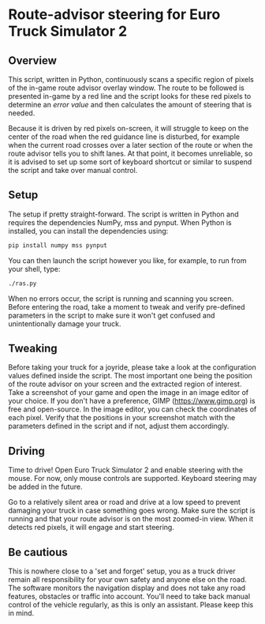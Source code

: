 # Route-advisor steering for Euro Truck Simulator 2

## Overview

This script, written in Python, continuously scans a specific region of pixels
of the in-game route advisor overlay window. The route to be followed is
presented in-game by a red line and the script looks for these red pixels to
determine an *error value* and then calculates the amount of steering that is
needed.

Because it is driven by red pixels on-screen, it will struggle to keep on the
center of the road when the red guidance line is disturbed, for example when the
current road crosses over a later section of the route or when the route advisor
tells you to shift lanes. At that point, it becomes unreliable, so it is advised
to set up some sort of keyboard shortcut or similar to suspend the script and
take over manual control.

## Setup

The setup if pretty straight-forward. The script is written in Python and
requires the dependencies NumPy, mss and pynput. When Python is installed, you
can install the dependencies using:

```sh
pip install numpy mss pynput
```

You can then launch the script however you like, for example, to run from your
shell, type:

```sh
./ras.py
```

When no errors occur, the script is running and scanning you screen. Before
entering the road, take a moment to tweak and verify pre-defined parameters in
the script to make sure it won't get confused and unintentionally damage your
truck.

## Tweaking

Before taking your truck for a joyride, please take a look at the configuration
values defined inside the script. The most important one being the position of
the route advisor on your screen and the extracted region of interest. Take a
screenshot of your game and open the image in an image editor of your choice.
If you don't have a preference, GIMP (https://www.gimp.org) is free and
open-source. In the image editor, you can check the coordinates of each pixel.
Verify that the positions in your screenshot match with the parameters defined
in the script and if not, adjust them accordingly.

## Driving

Time to drive! Open Euro Truck Simulator 2 and enable steering with the mouse.
For now, only mouse controls are supported. Keyboard steering may be added in
the future.

Go to a relatively silent area or road and drive at a low speed to prevent
damaging your truck in case something goes wrong. Make sure the script is
running and that your route advisor is on the most zoomed-in view. When it
detects red pixels, it will engage and start steering.

## Be cautious

This is nowhere close to a 'set and forget' setup, you as a truck driver remain
all responsibility for your own safety and anyone else on the road. The software
monitors the navigation display and does not take any road features, obstacles
or traffic into account. You'll need to take back manual control of the vehicle
regularly, as this is only an assistant. Please keep this in mind.

